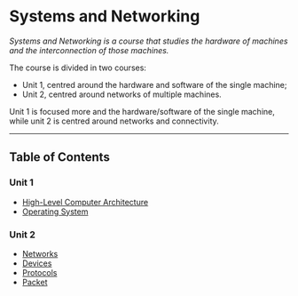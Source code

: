 # Systems and Networking

*Systems and Networking is a course that studies the hardware of machines and the interconnection of those machines.*

The course is divided in two courses:
- Unit 1, centred around the hardware and software of the single machine;
- Unit 2, centred around networks of multiple machines.

Unit 1 is focused more and the hardware/software of the single machine, while unit 2 is centred around networks and connectivity.

---

## Table of Contents

### Unit 1

- [High-Level Computer Architecture](Unit%201/High-Level%20Computer%20Architecture.md)
- [Operating System](Systems%20and%20Networking/Unit%201/Operating%20System/Operating%20System.md)

### Unit 2

- [Networks](Systems%20and%20Networking/Unit%202/Networks.md)
- [Devices](Systems%20and%20Networking/Unit%202/Devices.md)
- [Protocols](Systems%20and%20Networking/Unit%202/Protocols.md)
- [Packet](Systems%20and%20Networking/Unit%202/Packets/Packet.md)